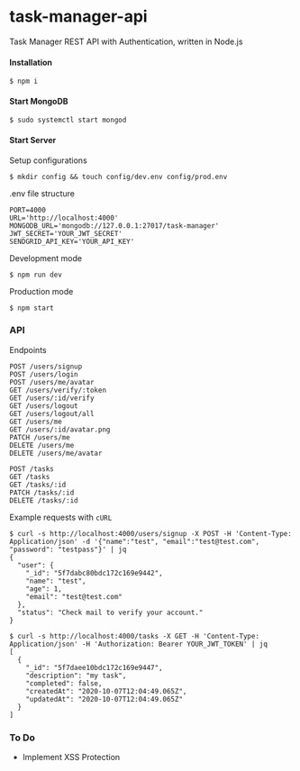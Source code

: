 # task-manager-api
Task Manager REST API with Authentication, written in Node.js

#### Installation
```
$ npm i
```
#### Start MongoDB
```
$ sudo systemctl start mongod
```
#### Start Server
Setup configurations
```
$ mkdir config && touch config/dev.env config/prod.env
```
.env file structure
```
PORT=4000
URL='http://localhost:4000'
MONGODB_URL='mongodb://127.0.0.1:27017/task-manager'
JWT_SECRET='YOUR_JWT_SECRET'
SENDGRID_API_KEY='YOUR_API_KEY'
```
Development mode
```
$ npm run dev
```
Production mode
```
$ npm start
```
### API
Endpoints
```
POST /users/signup
POST /users/login
POST /users/me/avatar
GET /users/verify/:token
GET /users/:id/verify
GET /users/logout
GET /users/logout/all
GET /users/me
GET /users/:id/avatar.png
PATCH /users/me
DELETE /users/me
DELETE /users/me/avatar

POST /tasks
GET /tasks
GET /tasks/:id
PATCH /tasks/:id
DELETE /tasks/:id

```
Example requests with `cURL`
```
$ curl -s http://localhost:4000/users/signup -X POST -H 'Content-Type: Application/json' -d '{"name":"test", "email":"test@test.com", "password": "testpass"}' | jq
{
  "user": {
    "_id": "5f7dabc80bdc172c169e9442",
    "name": "test",
    "age": 1,
    "email": "test@test.com"
  },
  "status": "Check mail to verify your account."
}
```
```
$ curl -s http://localhost:4000/tasks -X GET -H 'Content-Type: Application/json' -H 'Authorization: Bearer YOUR_JWT_TOKEN' | jq
[
  {
    "_id": "5f7daee10bdc172c169e9447",
    "description": "my task",
    "completed": false,
    "createdAt": "2020-10-07T12:04:49.065Z",
    "updatedAt": "2020-10-07T12:04:49.065Z"
  }
]
```
### To Do
* Implement XSS Protection
